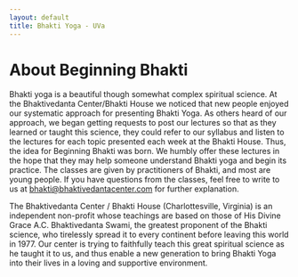 ```yaml
---
layout: default
title: Bhakti Yoga - UVa
---
```



# About Beginning Bhakti

Bhakti yoga is a beautiful though somewhat complex spiritual science. At the Bhaktivedanta Center/Bhakti House we noticed that new people enjoyed our systematic approach for presenting Bhakti Yoga. As others heard of our approach, we began getting requests to post our lectures so that as they learned or taught this science, they could refer to our syllabus and listen to the lectures for each topic presented each week at the Bhakti House. Thus, the idea for Beginning Bhakti was born. We humbly offer these lectures in the hope that they may help someone understand Bhakti yoga and begin its practice. The classes are given by practitioners of Bhakti, and most are young people. If you have questions from the classes, feel free to write to us at [bhakti@bhaktivedantacenter.com](mailto:bhakti@bhaktivedantacenter.com) for further explanation.

The Bhaktivedanta Center / Bhakti House (Charlottesville, Virginia) is an independent non-profit whose teachings are based on those of His Divine Grace A.C. Bhaktivedanta Swami, the greatest proponent of the Bhakti science, who tirelessly spread it to every continent before leaving this world in 1977. Our center is trying to faithfully teach this great spiritual science as he taught it to us, and thus enable a new generation to bring Bhakti Yoga into their lives in a loving and supportive environment.


